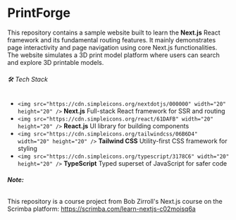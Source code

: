 # PrintForge

This repository contains a sample website built to learn the **Next.js** React framework and its fundamental routing features. It mainly demonstrates page interactivity and page navigation  using core Next.js functionalities. The website simulates a 3D print model platform where users can search and explore 3D printable models.

###### 🛠️ Tech Stack

* `<img src="https://cdn.simpleicons.org/nextdotjs/000000" width="20" height="20" />` **Next.js** Full-stack React framework for SSR and routing
* `<img src="https://cdn.simpleicons.org/react/61DAFB" width="20" height="20" />` **React.js** UI library for building components
* `<img src="https://cdn.simpleicons.org/tailwindcss/06B6D4" width="20" height="20" />` **Tailwind CSS** Utility-first CSS framework for styling
* `<img src="https://cdn.simpleicons.org/typescript/3178C6" width="20" height="20" />` **TypeScript** Typed superset of JavaScript for safer code

###### **Note:**

This repository is a course project from Bob Zirroll's Next.js course on the Scrimba platform: https://scrimba.com/learn-nextjs-c02moisq6a
